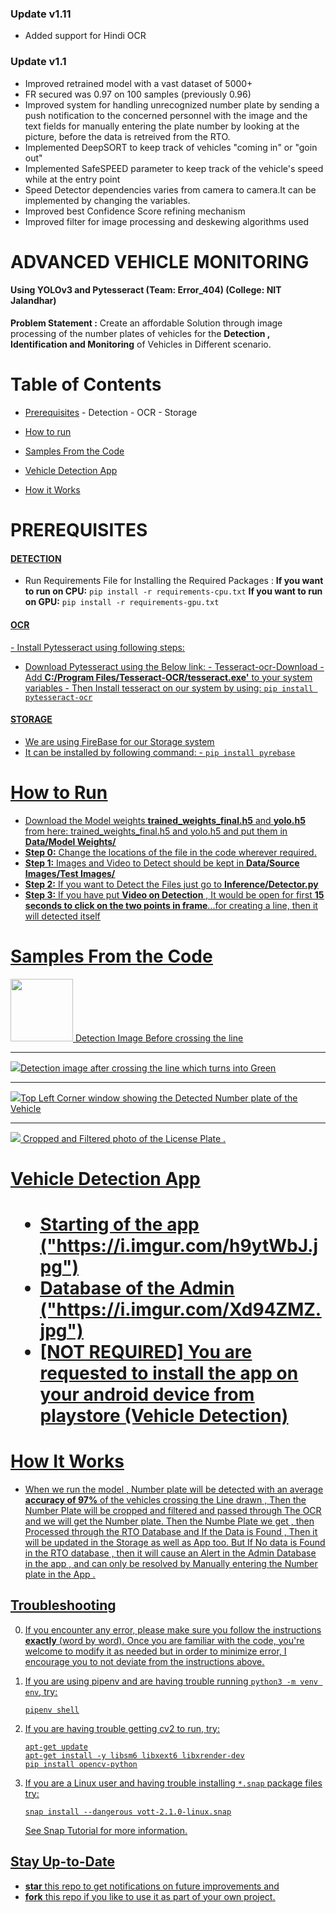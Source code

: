 ### Update v1.11
- Added support for Hindi OCR 

### Update v1.1
- Improved retrained model with a vast dataset of 5000+ 
- FR secured was 0.97 on 100 samples (previously 0.96)
- Improved system for handling unrecognized number plate by sending a push notification to the concerned personnel with the image and the text fields for manually entering the plate number by looking at the picture, before the data is retreived from the RTO.
- Implemented DeepSORT to keep track of vehicles "coming in" or "goin out"
- Implemented SafeSPEED parameter to keep track of the vehicle's speed while at the entry point
- Speed Detector dependencies varies from camera to camera.It can be implemented by changing the variables.
- Improved best Confidence Score refining mechanism 
- Improved filter for image processing and deskewing algorithms used

# ADVANCED VEHICLE MONITORING
<h4>Using YOLOv3 and Pytesseract (Team: Error_404) (College: NIT Jalandhar)</h4>

**Problem Statement :** Create an affordable Solution through image processing of the number plates of vehicles for the **Detection , Identification and Monitoring** of Vehicles in Different scenario.

# Table of Contents

 - <a href="#Prerequisites">Prerequisites</a>
				 - Detection
				 - OCR
				 - Storage
 - <a href="#steps">How to run</a>
 
 - <a href = "#Samples"> Samples From the Code</a>
 - <a href="#App">Vehicle Detection App</a>
 - <a href="#working">How it Works</a>

 
 ## <h1 id = "Prerequisites">PREREQUISITES</h1>
<H4><U>DETECTION</U></H4>
                        
 - Run Requirements File for Installing the Required Packages :
		 **If you want to run on CPU:**
					`pip install -r requirements-cpu.txt`
		**If you want to run on GPU:**
					`pip install -r requirements-gpu.txt`
<h4><u>OCR<u></h4>
 - Install Pytesseract using following steps:
			 
 - Download Pytesseract using the Below link:
			 - [Tesseract-ocr-Download](https://sourceforge.net/projects/tesseract-ocr-alt/files/)
			-Add **C:/Program Files/Tesseract-OCR/tesseract.exe'** to your  system variables
			- Then Install tesseract on our system by using:
						`pip install pytesseract-ocr`
<h4><u>STORAGE<u></h4>
		
 - We are using FireBase for our Storage system
 - It can be installed by following command:
		 - `pip install pyrebase`


<h1 id="steps">How to Run</h1>
		

 - Download the Model weights **trained_weights_final.h5** and **yolo.h5** from here:
		 [trained_weights_final.h5](https://mega.nz/#!Q2QC0SyC!IqcNH6iVcLgr5NK2W1cH5iXl5Dm4H3jlrPM3x5hI1yI) and [yolo.h5](https://mega.nz/#!83RgCCCQ!I3gQAqU80R75YzhkfO2Vne4OU1A4fi8SCNvWaL3qQfQ) and put them in **Data/Model Weights/**
 - **<u>Step 0:</u>** Change the locations of the file in the code wherever required.
 - **<u>Step 1:</u>** Images and Video to Detect should be kept in **Data/Source Images/Test Images/**
 - **<u>Step 2:</u>** If you want to Detect the Files just go to **Inference/Detector.py**
 - **<u>Step 3:</u>** If you have put **Video on Detection** , It would be open for first **15 seconds to click on the two points in frame**...for creating a line, then it will detected itself

<h1 id="Samples">Samples From the Code</h1>
<img src="https://i.imgur.com/fNeMqZ4.png" height=100>
Detection Image Before crossing the line</img>
<hr color='red' >
<img src="https://i.imgur.com/dZcvPoe.png">Detection image after crossing the line which turns into Green
<hr color='red'>
<img src="https://i.imgur.com/XYDqFjv.png">Top Left Corner window showing the Detected Number plate of the Vehicle</img>
<hr color='red'>
<img src="https://i.imgur.com/JktxvsB.png"> Cropped and Filtered photo of the License Plate .
<h1 id="App">Vehicle Detection App<h1>

 - Starting of the app ("https://i.imgur.com/h9ytWbJ.jpg")
 - Database of the Admin ("https://i.imgur.com/Xd94ZMZ.jpg")
 - [NOT REQUIRED] You are requested to install the app on your android device from playstore (Vehicle Detection)


<h1 id="working">How It Works</h1>

 - When we run the model , Number plate will be detected with an average **accuracy of 97%** of the vehicles crossing the Line drawn , Then the Number Plate will be cropped and filtered and passed through The OCR and we will get the Number plate. Then the Numbe Plate we get , then Processed through the RTO Database and If the Data is Found , Then it will be updated in the Storage as well as App too. But If No data is Found in the RTO database , then it will cause an Alert in the Admin Database in the app , and can only be resolved by Manually entering the Number plate in the App .

## Troubleshooting

0. If you encounter any error, please make sure you follow the instructions **exactly** (word by word). Once you are familiar with the code, you're welcome to modify it as needed but in order to minimize error, I encourage you to not deviate from the instructions above.  

1. If you are using [pipenv](https://github.com/pypa/pipenv) and are having trouble running `python3 -m venv env`, try:
    ```
    pipenv shell
    ```

2. If you are having trouble getting cv2 to run, try:

    ```
    apt-get update
    apt-get install -y libsm6 libxext6 libxrender-dev
    pip install opencv-python
    ```

3. If you are a Linux user and having trouble installing `*.snap` package files try:
    ```
    snap install --dangerous vott-2.1.0-linux.snap
    ```
    See [Snap Tutorial](https://tutorials.ubuntu.com/tutorial/advanced-snap-usage#2) for more information.



## Stay Up-to-Date

- **star** this repo to get notifications on future improvements and
- **fork** this repo if you like to use it as part of your own project.

